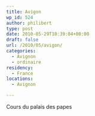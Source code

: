 ```yaml
---
title: Avigon
wp_id: 524
author: philibert
type: post
date: 2010-05-29T10:39:04+00:00
draft: false
url: /2010/05/avigon/
categories:
  - Avignon
  - ordinaire
residency:
  - France
locations:
  - Avignon

---
```

Cours du palais des papes

[<img src="/uploads/2010/05/l_1600_1200_FCDBF3F8-DECC-4E09-81C0-E8D296DF9DD5.jpeg" alt="" class="alignnone size-full" />][1]

 [1]: /uploads/2010/05/l_1600_1200_FCDBF3F8-DECC-4E09-81C0-E8D296DF9DD5.jpeg